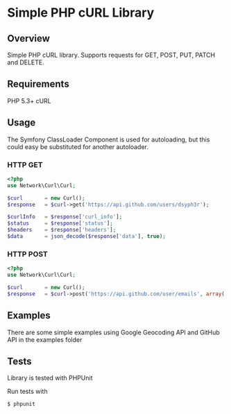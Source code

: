 # Simple PHP cURL Library

## Overview

Simple PHP cURL library. Supports requests for GET, POST, PUT, PATCH and DELETE.

## Requirements

 PHP 5.3+
 cURL

## Usage

The Symfony ClassLoader Component is used for autoloading, but this could easy be
substituted for another autoloader.

### HTTP GET

```php
<?php
use Network\Curl\Curl;

$curl       = new Curl();
$response   = $curl->get('https://api.github.com/users/dsyph3r');

$curlInfo   = $response['curl_info'];
$status     = $response['status'];
$headers    = $response['headers'];
$data       = json_decode($response['data'], true);
```

### HTTP POST

```php
<?php
use Network\Curl\Curl;

$curl       = new Curl();
$response   = $curl->post('https://api.github.com/user/emails', array('octocat@github.com'));
```

## Examples

There are some simple examples using Google Geocoding API and GitHub API in the
examples folder

## Tests

Library is tested with PHPUnit

Run tests with

```bash
$ phpunit
```

